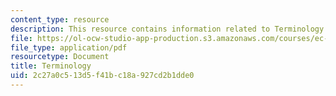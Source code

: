 ```yaml
---
content_type: resource
description: This resource contains information related to Terminology.
file: https://ol-ocw-studio-app-production.s3.amazonaws.com/courses/ec-722-special-topics-at-edgerton-center-developing-world-prosthetics-spring-2010/2c27a0c513d5f41bc18a927cd2b1dde0_MITEC_722S10_Terminology1.pdf
file_type: application/pdf
resourcetype: Document
title: Terminology
uid: 2c27a0c5-13d5-f41b-c18a-927cd2b1dde0
---
```

